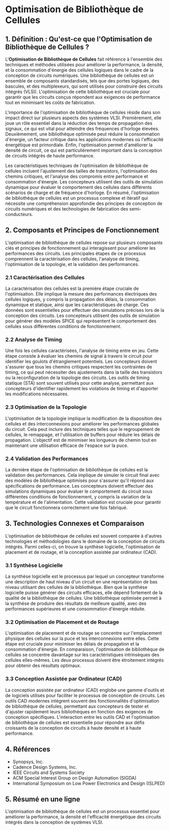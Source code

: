 # Optimisation de Bibliothèque de Cellules

## 1. Définition : Qu'est-ce que l'**Optimisation de Bibliothèque de Cellules** ?
L'**Optimisation de Bibliothèque de Cellules** fait référence à l'ensemble des techniques et méthodes utilisées pour améliorer la performance, la densité, et la consommation d'énergie des cellules logiques dans le cadre de la conception de circuits numériques. Une bibliothèque de cellules est un ensemble de composants standardisés, tels que des portes logiques, des bascules, et des multiplexeurs, qui sont utilisés pour construire des circuits intégrés (VLSI). L'optimisation de cette bibliothèque est cruciale pour garantir que les circuits conçus répondent aux exigences de performance tout en minimisant les coûts de fabrication. 

L'importance de l'optimisation de bibliothèque de cellules réside dans son impact direct sur plusieurs aspects des systèmes VLSI. Premièrement, elle joue un rôle essentiel dans la réduction des temps de propagation des signaux, ce qui est vital pour atteindre des fréquences d'horloge élevées. Deuxièmement, une bibliothèque optimisée peut réduire la consommation d'énergie, un facteur critique dans les applications modernes où l'efficacité énergétique est primordiale. Enfin, l'optimisation permet d'améliorer la densité de circuit, ce qui est particulièrement important dans la conception de circuits intégrés de haute performance.

Les caractéristiques techniques de l'optimisation de bibliothèque de cellules incluent l'ajustement des tailles de transistors, l'optimisation des chemins critiques, et l'analyse des compromis entre performance et consommation d'énergie. Les concepteurs utilisent des outils de simulation dynamique pour évaluer le comportement des cellules dans différents scénarios de charge et de fréquence d'horloge. En résumé, l'optimisation de bibliothèque de cellules est un processus complexe et itératif qui nécessite une compréhension approfondie des principes de conception de circuits numériques et des technologies de fabrication des semi-conducteurs.

## 2. Composants et Principes de Fonctionnement
L'optimisation de bibliothèque de cellules repose sur plusieurs composants clés et principes de fonctionnement qui interagissent pour améliorer les performances des circuits. Les principales étapes de ce processus comprennent la caractérisation des cellules, l'analyse de timing, l'optimisation de la topologie, et la validation des performances.

### 2.1 Caractérisation des Cellules
La caractérisation des cellules est la première étape cruciale de l'optimisation. Elle implique la mesure des performances électriques des cellules logiques, y compris la propagation des délais, la consommation dynamique et statique, ainsi que les caractéristiques de charge. Ces données sont essentielles pour effectuer des simulations précises lors de la conception des circuits. Les concepteurs utilisent des outils de simulation pour générer des modèles SPICE qui représentent le comportement des cellules sous différentes conditions de fonctionnement.

### 2.2 Analyse de Timing
Une fois les cellules caractérisées, l'analyse de timing entre en jeu. Cette étape consiste à évaluer les chemins de signal à travers le circuit pour identifier les goulots d'étranglement potentiels. Les concepteurs doivent s'assurer que tous les chemins critiques respectent les contraintes de timing, ce qui peut nécessiter des ajustements dans la taille des transistors ou la reconfiguration de la topologie des circuits. Les outils de timing statique (STA) sont souvent utilisés pour cette analyse, permettant aux concepteurs d'identifier rapidement les violations de timing et d'apporter les modifications nécessaires.

### 2.3 Optimisation de la Topologie
L'optimisation de la topologie implique la modification de la disposition des cellules et des interconnexions pour améliorer les performances globales du circuit. Cela peut inclure des techniques telles que le regroupement de cellules, le remappage, et l'utilisation de buffers pour réduire les délais de propagation. L'objectif est de minimiser les longueurs de chemin tout en maintenant une utilisation efficace de l'espace sur la puce.

### 2.4 Validation des Performances
La dernière étape de l'optimisation de bibliothèque de cellules est la validation des performances. Cela implique de simuler le circuit final avec des modèles de bibliothèque optimisés pour s'assurer qu'il répond aux spécifications de performance. Les concepteurs doivent effectuer des simulations dynamiques pour évaluer le comportement du circuit sous différentes conditions de fonctionnement, y compris la variation de la température et de l'alimentation. Cette validation est cruciale pour garantir que le circuit fonctionnera correctement une fois fabriqué.

## 3. Technologies Connexes et Comparaison
L'optimisation de bibliothèque de cellules est souvent comparée à d'autres technologies et méthodologies dans le domaine de la conception de circuits intégrés. Parmi celles-ci, on trouve la synthèse logicielle, l'optimisation de placement et de routage, et la conception assistée par ordinateur (CAD).

### 3.1 Synthèse Logicielle
La synthèse logicielle est le processus par lequel un concepteur transforme une description de haut niveau d'un circuit en une représentation de bas niveau utilisant des cellules de la bibliothèque. Bien que la synthèse logicielle puisse générer des circuits efficaces, elle dépend fortement de la qualité de la bibliothèque de cellules. Une bibliothèque optimisée permet à la synthèse de produire des résultats de meilleure qualité, avec des performances supérieures et une consommation d'énergie réduite.

### 3.2 Optimisation de Placement et de Routage
L'optimisation de placement et de routage se concentre sur l'emplacement physique des cellules sur la puce et les interconnexions entre elles. Cette étape est cruciale pour minimiser les délais de propagation et la consommation d'énergie. En comparaison, l'optimisation de bibliothèque de cellules se concentre davantage sur les caractéristiques intrinsèques des cellules elles-mêmes. Les deux processus doivent être étroitement intégrés pour obtenir des résultats optimaux.

### 3.3 Conception Assistée par Ordinateur (CAD)
La conception assistée par ordinateur (CAD) englobe une gamme d'outils et de logiciels utilisés pour faciliter le processus de conception de circuits. Les outils CAD modernes intègrent souvent des fonctionnalités d'optimisation de bibliothèque de cellules, permettant aux concepteurs de tester et d'ajuster rapidement leurs bibliothèques en fonction des exigences de conception spécifiques. L'interaction entre les outils CAD et l'optimisation de bibliothèque de cellules est essentielle pour répondre aux défis croissants de la conception de circuits à haute densité et à haute performance.

## 4. Références
- Synopsys, Inc.
- Cadence Design Systems, Inc.
- IEEE Circuits and Systems Society
- ACM Special Interest Group on Design Automation (SIGDA)
- International Symposium on Low Power Electronics and Design (ISLPED)

## 5. Résumé en une ligne
L'optimisation de bibliothèque de cellules est un processus essentiel pour améliorer la performance, la densité et l'efficacité énergétique des circuits intégrés dans la conception de systèmes VLSI.